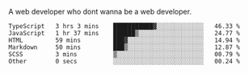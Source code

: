 A web developer who dont wanna be a web developer.

<!--START_SECTION:waka-->

```text
TypeScript   3 hrs 3 mins    ███████████▓░░░░░░░░░░░░░   46.33 %
JavaScript   1 hr 37 mins    ██████▒░░░░░░░░░░░░░░░░░░   24.77 %
HTML         59 mins         ███▓░░░░░░░░░░░░░░░░░░░░░   14.94 %
Markdown     50 mins         ███▒░░░░░░░░░░░░░░░░░░░░░   12.87 %
SCSS         3 mins          ▒░░░░░░░░░░░░░░░░░░░░░░░░   00.79 %
Other        0 secs          ░░░░░░░░░░░░░░░░░░░░░░░░░   00.24 %
```

<!--END_SECTION:waka-->

